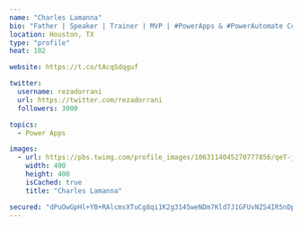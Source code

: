 ```yaml
---
name: "Charles Lamanna"
bio: "Father | Speaker | Trainer | MVP | #PowerApps & #PowerAutomate Community Super User | YouTuber Right-pointing triangle http://youtube.com/c/rezadorrani | Learn - Share - Clockwise rightwards and leftwards open circle arrows"
location: Houston, TX
type: "profile"
heat: 102

website: https://t.co/tAcqSdqguf

twitter:
  username: rezadorrani
  url: https://twitter.com/rezadorrani
  followers: 3000

topics:
  - Power Apps

images:
  - url: https://pbs.twimg.com/profile_images/1063114045270777856/qeT-jpWr_400x400.jpg
    width: 400
    height: 400
    isCached: true
    title: "Charles Lamanna"

secured: "dPuOwGpHl+YB+RAlcmsXTuCg8qi1K2g3145weNDm7Kld7J1GFUvNZS4IR5nDpID80LPoFG+yb/xuTfDFizcSoHvK+jEjSBaNeWwDLuSUhAWnNAaGeKnRtRHwCkZ+eEP25owlWSbKHb1h/ge9b1TG+92zkjObO3vQl9vQDrDxl5Hv42n5pRxoOP8vWBh/khIeqVYqDtVs+eQF/NNeI/H2GiPiRnAD0isXJoignnAIgxJybsn6jJRJiPVOqAH+Eof61iNzIEWS358Y0shbC1tDSes7Uk09HnHbd9YOOJE3rP953FWfzL1EZgcJIVzIT1C77y5VfFBSEagi2jx3f54HOfBI8LqnZ5WKLhp1nN+IQBh80cVGUxLak3I+YthN/9WiBbmwsM5r+zIQzfyQetXmqhyagp2O8njy1COk2ietK14=;+9Vue+dY8XVgKrv2U5d5qA=="
---
```


